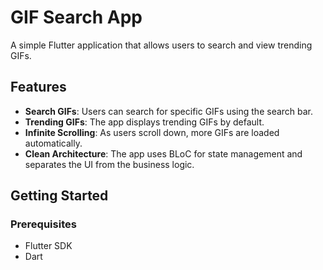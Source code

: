 # GIF Search App

A simple Flutter application that allows users to search and view trending GIFs.

## Features

- **Search GIFs**: Users can search for specific GIFs using the search bar.
- **Trending GIFs**: The app displays trending GIFs by default.
- **Infinite Scrolling**: As users scroll down, more GIFs are loaded automatically.
- **Clean Architecture**: The app uses BLoC for state management and separates the UI from the business logic.

## Getting Started

### Prerequisites

- Flutter SDK
- Dart